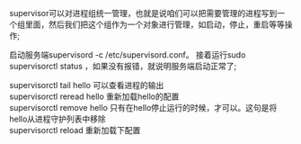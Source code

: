 
supervisor可以对进程组统一管理，也就是说咱们可以把需要管理的进程写到一个组里面，然后我们把这个组作为一个对象进行管理，如启动，停止，重启等等操作;  

启动服务端supervisord -c /etc/supervisord.conf。 接着运行sudo supervisorctl status ，如果没有报错，就说明服务端启动正常了;  

supervisorctl tail hello 可以查看进程的输出   
supervisorctl reread hello 重新加载hello的配置  
supervisorctl remove hello 只有在hello停止运行的时候，才可以。这句是将hello从进程守护列表中移除  
supervisorctl reload 重新加载下配置
